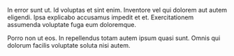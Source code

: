 In error sunt ut. Id voluptas et sint enim. Inventore vel qui dolorem aut autem eligendi. Ipsa explicabo accusamus impedit et et. Exercitationem assumenda voluptate fuga eum doloremque.

Porro non ut eos. In repellendus totam autem ipsum quasi sunt. Omnis qui dolorum facilis voluptate soluta nisi autem.